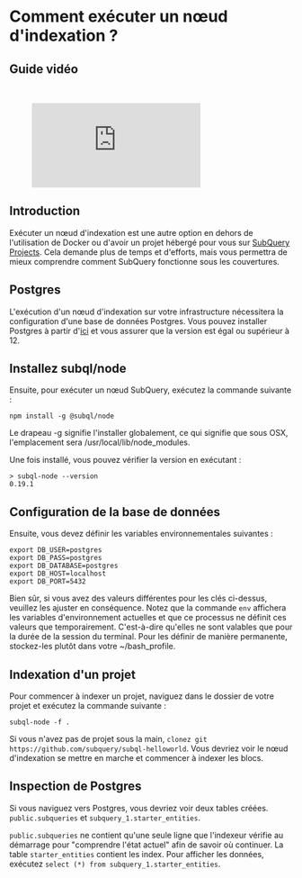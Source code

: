 # Comment exécuter un nœud d'indexation ?

## Guide vidéo

<br/>
<figure class="video_container">
  <iframe src="https://www.youtube.com/embed/QfNsR12ItnA" frameborder="0" allowfullscreen="true"></iframe>
</figure>

## Introduction

Exécuter un nœud d'indexation est une autre option en dehors de l'utilisation de Docker ou d'avoir un projet hébergé pour vous sur [SubQuery Projects](https://project.subquery.network/). Cela demande plus de temps et d'efforts, mais vous permettra de mieux comprendre comment SubQuery fonctionne sous les couvertures.

## Postgres

L'exécution d'un nœud d'indexation sur votre infrastructure nécessitera la configuration d'une base de données Postgres. Vous pouvez installer Postgres à partir d'[ici](https://www.postgresql.org/download/) et vous assurer que la version est égal ou supérieur à 12.

## Installez subql/node

Ensuite, pour exécuter un nœud SubQuery, exécutez la commande suivante :

```shell
npm install -g @subql/node
```

Le drapeau -g signifie l'installer globalement, ce qui signifie que sous OSX, l'emplacement sera /usr/local/lib/node_modules.

Une fois installé, vous pouvez vérifier la version en exécutant :

```shell
> subql-node --version
0.19.1
```

## Configuration de la base de données

Ensuite, vous devez définir les variables environnementales suivantes :

```shell
export DB_USER=postgres
export DB_PASS=postgres
export DB_DATABASE=postgres
export DB_HOST=localhost
export DB_PORT=5432
```

Bien sûr, si vous avez des valeurs différentes pour les clés ci-dessus, veuillez les ajuster en conséquence. Notez que la commande `env` affichera les variables d'environnement actuelles et que ce processus ne définit ces valeurs que temporairement. C'est-à-dire qu'elles ne sont valables que pour la durée de la session du terminal. Pour les définir de manière permanente, stockez-les plutôt dans votre ~/bash_profile.

## Indexation d'un projet

Pour commencer à indexer un projet, naviguez dans le dossier de votre projet et exécutez la commande suivante :

```shell
subql-node -f .
```

Si vous n'avez pas de projet sous la main, `clonez git https://github.com/subquery/subql-helloworld`. Vous devriez voir le nœud d'indexation se mettre en marche et commencer à indexer les blocs.

## Inspection de Postgres

Si vous naviguez vers Postgres, vous devriez voir deux tables créées. `public.subqueries` et `subquery_1.starter_entities`.

`public.subqueries` ne contient qu'une seule ligne que l'indexeur vérifie au démarrage pour "comprendre l'état actuel" afin de savoir où continuer. La table `starter_entities` contient les index. Pour afficher les données, exécutez `select (*) from subquery_1.starter_entities`.
